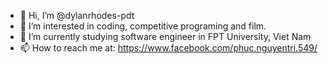 - 👋 Hi, I’m @dylanrhodes-pdt
- 👀 I’m interested in coding, competitive programing and film. 
- 🌱 I’m currently studying software engineer in FPT University, Viet Nam
- 📫 How to reach me at: https://www.facebook.com/phuc.nguyentri.549/

<!---
dylanrhodes-pdt/dylanrhodes-pdt is a ✨ special ✨ repository because its `README.md` (this file) appears on your GitHub profile.
You can click the Preview link to take a look at your changes.
--->
